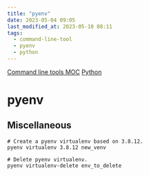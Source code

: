 ```yaml
---
title: "pyenv"
date: 2023-05-04 09:05
last_modified_at: 2023-05-10 08:11
tags:
  - command-line-tool
  - pyenv
  - python
---
```


[Command line tools MOC](Command%20line%20tools%20MOC.md)
[Python](Python.md)

# pyenv

## Miscellaneous

```shell
# Create a pyenv virtualenv based on 3.8.12.
pyenv virtualenv 3.8.12 new_venv

# Delete pyenv virtualenv.
pyenv virtualenv-delete env_to_delete
```

